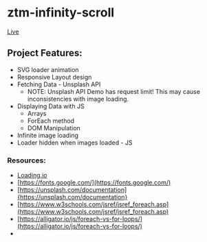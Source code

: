 # ztm-infinity-scroll
[Live]( https://harsh999-m.github.io/InfiniteScroll/)

## Project Features:
- SVG loader animation
- Responsive Layout design
- Fetching Data - Unsplash API 
    - NOTE: Unsplash API Demo has request limit! This may cause inconsistencies with image loading.
- Displaying Data with JS
    - Arrays
    - ForEach method
    - DOM Manipulation
- Infinite image loading
- Loader hidden when images loaded - JS

### Resources:
- [Loading.io](https://loading.io/)
- [https://fonts.google.com/](https://fonts.google.com/)
- [https://unsplash.com/documentation]{https://unsplash.com/documentation}
- [https://www.w3schools.com/jsref/jsref_foreach.asp](https://www.w3schools.com/jsref/jsref_foreach.asp)
- [https://alligator.io/js/foreach-vs-for-loops/](https://alligator.io/js/foreach-vs-for-loops/)
- 
